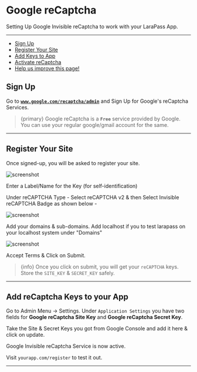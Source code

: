 # Google reCaptcha

Setting Up Google Invisible reCaptcha to work with your LaraPass App.

---

- [Sign Up](#signup)
- [Register Your Site](#register)
- [Add Keys to App](#keys)
- [Activate reCaptcha](#activate)
- [<a href="https://github.com/larapass/docs/edit/master/resources/docs/personal/misc/recaptcha.md" target="_blank"><i class="fa fa-edit"></i> Help us improve this page!</a>](#)

<a name="signup"></a>
## Sign Up

Go to [**`www.google.com/recaptcha/admin`**](https://www.google.com/recaptcha/admin) and Sign Up for Google's reCaptcha Services.


> {primary} Google reCaptcha is a **`Free`** service provided by Google. You can use your regular google/gmail account for the same. 

---

<a name="register"></a>
## Register Your Site

Once signed-up, you will be asked to register your site.

![screenshot](/screenshots/misc/recaptcha/register.png)

Enter a Label/Name for the Key (for self-identification)

Under reCAPTCHA Type - Select reCAPTCHA v2 & then Select Invisible reCAPTCHA Badge as shown below - 

![screenshot](/screenshots/misc/recaptcha/v2.png)

Add your domains & sub-domains. Add localhost if you to test larapass on your localhost system under "Domains"

![screenshot](/screenshots/misc/recaptcha/domains.png)

Accept Terms & Click on Submit.

> {info} Once you click on submit, you will get your ``reCAPTCHA`` keys. Store the ``SITE_KEY`` & ``SECRET_KEY`` safely.

---

<a name="keys"></a>
## Add reCaptcha Keys to your App

Go to Admin Menu -> Settings. Under ``Application Settings`` you have two fields for **Google reCaptcha Site Key** and **Google reCaptcha Secret Key**.

Take the Site & Secret Keys you got from Google Console and add it here & click on update.

Google Invisible reCaptcha Service is now active.

Visit ``yourapp.com/register`` to test it out.

---
<br />
<larecipe-feedback message="Thankyou for your feedback!">
</larecipe-feedback>
